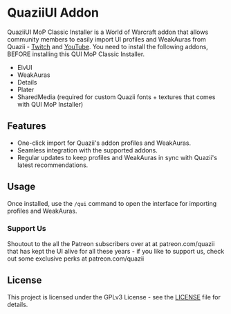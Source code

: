 # QuaziiUI Addon

QuaziiUI MoP Classic Installer is a World of Warcraft addon that allows community members to easily import UI profiles and WeakAuras from Quazii - [Twitch](https://twitch.tv/quazii) and [YouTube](https://www.youtube.com/@quaziiwow). You need to install the following addons, BEFORE installing this QUI MoP Classic Installer.

- ElvUI
- WeakAuras
- Details
- Plater
- SharedMedia (required for custom Quazii fonts + textures that comes with QUI MoP Installer)

## Features
- One-click import for Quazii's addon profiles and WeakAuras.
- Seamless integration with the supported addons.
- Regular updates to keep profiles and WeakAuras in sync with Quazii's latest recommendations.

## Usage
Once installed, use the `/qui` command to open the interface for importing profiles and WeakAuras. 

### Support Us
Shoutout to the all the Patreon subscribers over at at patreon.com/quazii that has kept the UI alive for all these years - if you like to support us, check out some exclusive perks at patreon.com/quazii

## License
This project is licensed under the GPLv3 License - see the [LICENSE](LICENSE) file for details.
